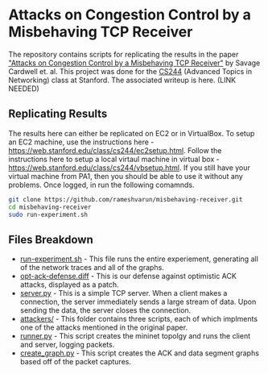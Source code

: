 # Attacks on Congestion Control by a Misbehaving TCP Receiver

The repository contains scripts for replicating the results in the paper ["Attacks on Congestion Control by a Misbehaving TCP Receiver"](https://cseweb.ucsd.edu/~savage/papers/CCR99.pdf) by Savage Cardwell et. al. This project was done for the [CS244](https://web.stanford.edu/class/cs244/) (Advanced Topics in Networking) class at Stanford. The associated writeup is here. (LINK NEEDED)

## Replicating Results

The results here can either be replicated on EC2 or in VirtualBox. To setup an EC2 machine, use the instructions here - https://web.stanford.edu/class/cs244/ec2setup.html. Follow the instructions here to setup a local virtaul machine in virtual box - https://web.stanford.edu/class/cs244/vbsetup.html. If you still have your virtual machine from PA1, then you should be able to use it without any problems. Once logged, in run the following comamnds.

```bash
git clone https://github.com/rameshvarun/misbehaving-receiver.git
cd misbehaving-receiver
sudo run-experiment.sh
```

## Files Breakdown
- [run-experiment.sh](./run-experiment.sh) - This file runs the entire experiement, generating all of the network traces and all of the graphs.
- [opt-ack-defense.diff](./opt-ack-defense.diff) - This is our defense against optimistic ACK attacks, displayed as a patch.
- [server.py](./server.py) - This is a simple TCP server. When a client makes a connection, the server immediately sends a large stream of data. Upon sending the data, the server closes the connection.
- [attackers/](./attackers) - This folder contains three scripts, each of which implments one of the attacks mentioned in the original paper.
- [runner.py](./runner.py) - This script creates the mininet topolgy and runs the client and server, logging packets.
- [create_graph.py](./create_graph.py) - This script creates the ACK and data segment graphs based off of the packet captures.
